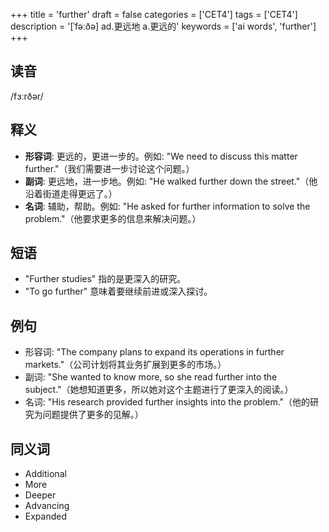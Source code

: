 +++
title = 'further'
draft = false
categories = ['CET4']
tags = ['CET4']
description = '[ˈfəːðə] ad.更远地 a.更远的'
keywords = ['ai words', 'further']
+++

## 读音
/fɜːrðər/

## 释义
- **形容词**: 更远的，更进一步的。例如: "We need to discuss this matter further."（我们需要进一步讨论这个问题。）
- **副词**: 更远地，进一步地。例如: "He walked further down the street."（他沿着街道走得更远了。）
- **名词**: 辅助，帮助。例如: "He asked for further information to solve the problem."（他要求更多的信息来解决问题。）

## 短语
- "Further studies" 指的是更深入的研究。
- "To go further" 意味着要继续前进或深入探讨。

## 例句
- 形容词: "The company plans to expand its operations in further markets."（公司计划将其业务扩展到更多的市场。）
- 副词: "She wanted to know more, so she read further into the subject."（她想知道更多，所以她对这个主题进行了更深入的阅读。）
- 名词: "His research provided further insights into the problem."（他的研究为问题提供了更多的见解。）

## 同义词
- Additional
- More
- Deeper
- Advancing
- Expanded

